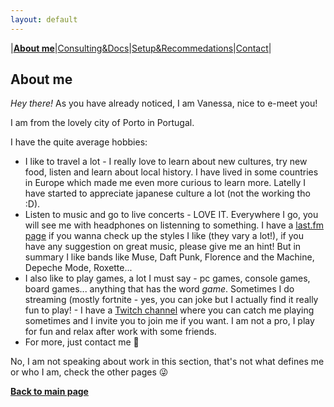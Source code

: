 ```yaml
---
layout: default
---
```

|[**About me**](./about_me.html)|[Consulting&Docs](./certs.html)|[Setup&Recommedations](./recommend.html)|[Contact](./contact.html)|
## About me

_Hey there!_
As you have already noticed, I am Vanessa, nice to e-meet you!

I am from the lovely city of Porto in Portugal.

I have the quite average hobbies: 
* I like to travel a lot - I really love to learn about new cultures, try new food, listen and learn about local history. I have lived in some countries in Europe which made me even more curious to learn more. Latelly I have started to appreciate japanese culture a lot (not the working tho :D). 
* Listen to music and go to live concerts - LOVE IT. Everywhere I go, you will see me with headphones on listenning to something. I have a [last.fm page]( https://www.last.fm/user/vanessaandreia) if you wanna check up the styles I like (they vary a lot!), if you have any suggestion on great music, please give me an hint! But in summary I like bands like Muse, Daft Punk, Florence and the Machine, Depeche Mode, Roxette...
* I also like to play games, a lot I must say - pc games, console games, board games... anything that has the word _game_. Sometimes I do streaming (mostly fortnite - yes, you can joke but I actually find it really fun to play! - I have a [Twitch channel](https://www.twitch.tv/razorlight17) where you can catch me playing sometimes and I invite you to join me if you want. I am not a pro, I play for fun and relax after work with some friends.
* For more, just contact me 🙂

No, I am not speaking about work in this section, that's not what defines me or who I am, check the other pages 😜




[**Back to main page**](./)
